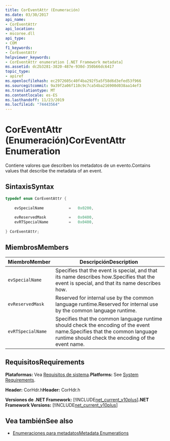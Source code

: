 ```yaml
---
title: CorEventAttr (Enumeración)
ms.date: 03/30/2017
api_name:
- CorEventAttr
api_location:
- mscoree.dll
api_type:
- COM
f1_keywords:
- CorEventAttr
helpviewer_keywords:
- CorEventAttr enumeration [.NET Framework metadata]
ms.assetid: dc2b3281-3820-487e-930d-350b66dc6417
topic_type:
- apiref
ms.openlocfilehash: ec2972605c40f4ba292f5a5f58d6d3efed53f966
ms.sourcegitcommit: 9a39f2a06f110c9c7ca54ba216900d038aa14ef3
ms.translationtype: MT
ms.contentlocale: es-ES
ms.lasthandoff: 11/23/2019
ms.locfileid: "74443564"
---
```

# <a name="coreventattr-enumeration"></a><span data-ttu-id="daa16-102">CorEventAttr (Enumeración)</span><span class="sxs-lookup"><span data-stu-id="daa16-102">CorEventAttr Enumeration</span></span>
<span data-ttu-id="daa16-103">Contiene valores que describen los metadatos de un evento.</span><span class="sxs-lookup"><span data-stu-id="daa16-103">Contains values that describe the metadata of an event.</span></span>  
  
## <a name="syntax"></a><span data-ttu-id="daa16-104">Sintaxis</span><span class="sxs-lookup"><span data-stu-id="daa16-104">Syntax</span></span>  
  
```cpp  
typedef enum CorEventAttr {  
  
    evSpecialName           =   0x0200,  
  
    evReservedMask          =   0x0400,  
    evRTSpecialName         =   0x0400,  
  
} CorEventAttr;  
```  
  
## <a name="members"></a><span data-ttu-id="daa16-105">Miembros</span><span class="sxs-lookup"><span data-stu-id="daa16-105">Members</span></span>  
  
|<span data-ttu-id="daa16-106">Miembro</span><span class="sxs-lookup"><span data-stu-id="daa16-106">Member</span></span>|<span data-ttu-id="daa16-107">Descripción</span><span class="sxs-lookup"><span data-stu-id="daa16-107">Description</span></span>|  
|------------|-----------------|  
|`evSpecialName`|<span data-ttu-id="daa16-108">Specifies that the event is special, and that its name describes how.</span><span class="sxs-lookup"><span data-stu-id="daa16-108">Specifies that the event is special, and that its name describes how.</span></span>|  
|`evReservedMask`|<span data-ttu-id="daa16-109">Reserved for internal use by the common language runtime.</span><span class="sxs-lookup"><span data-stu-id="daa16-109">Reserved for internal use by the common language runtime.</span></span>|  
|`evRTSpecialName`|<span data-ttu-id="daa16-110">Specifies that the common language runtime should check the encoding of the event name.</span><span class="sxs-lookup"><span data-stu-id="daa16-110">Specifies that the common language runtime should check the encoding of the event name.</span></span>|  
  
## <a name="requirements"></a><span data-ttu-id="daa16-111">Requisitos</span><span class="sxs-lookup"><span data-stu-id="daa16-111">Requirements</span></span>  
 <span data-ttu-id="daa16-112">**Plataformas:** Vea [Requisitos de sistema](../../../../docs/framework/get-started/system-requirements.md).</span><span class="sxs-lookup"><span data-stu-id="daa16-112">**Platforms:** See [System Requirements](../../../../docs/framework/get-started/system-requirements.md).</span></span>  
  
 <span data-ttu-id="daa16-113">**Header:** CorHdr.h</span><span class="sxs-lookup"><span data-stu-id="daa16-113">**Header:** CorHdr.h</span></span>  
  
 <span data-ttu-id="daa16-114">**Versiones de .NET Framework:** [!INCLUDE[net_current_v10plus](../../../../includes/net-current-v10plus-md.md)]</span><span class="sxs-lookup"><span data-stu-id="daa16-114">**.NET Framework Versions:** [!INCLUDE[net_current_v10plus](../../../../includes/net-current-v10plus-md.md)]</span></span>  
  
## <a name="see-also"></a><span data-ttu-id="daa16-115">Vea también</span><span class="sxs-lookup"><span data-stu-id="daa16-115">See also</span></span>

- [<span data-ttu-id="daa16-116">Enumeraciones para metadatos</span><span class="sxs-lookup"><span data-stu-id="daa16-116">Metadata Enumerations</span></span>](../../../../docs/framework/unmanaged-api/metadata/metadata-enumerations.md)
